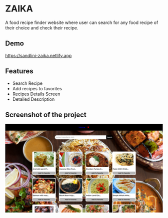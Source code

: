 # ZAIKA

A food recipe finder website where user can search for any food recipe of their choice and check their recipe. 

## Demo

https://sandlini-zaika.netlify.app


## Features

- Search Recipe
- Add recipes to favorites
- Recipes Details Screen 
- Detailed Description


## Screenshot of the project
<img src = "./public/HomePage.png" />